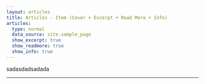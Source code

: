 ```yaml
---
layout: articles
title: Articles - Item (Cover + Excerpt + Read More + Info)
articles:
  type: normal
  data_source: site.sample_page
  show_excerpt: true
  show_readmore: true
  show_info: true
---
```


 sadasdadsadada

---
